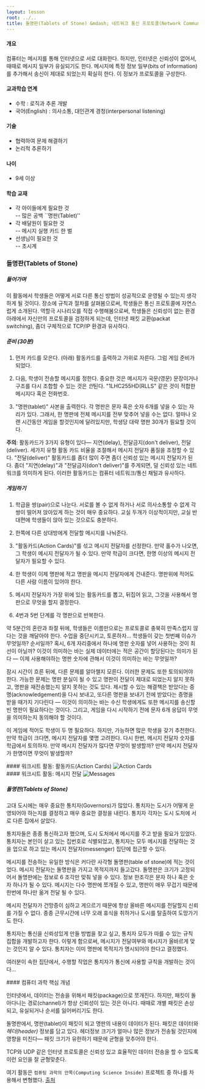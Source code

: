 ```yaml
---
layout: lesson
root: ../..
title: 돌명판(Tablets of Stone) &mdash; 네트워크 통신 프로토콜(Network Communication Protocols)
---
```

<div class="objectives" markdown="1">

#### 개요  

컴퓨터는 메시지를 통해 인터넷으로 서로 대화한다.
하지만, 인터넷은 신뢰성이 없어서, 때때로 메시지 일부가 유실되기도 한다. 메시지에 특정 정보 일부(bits of information)를 추가해서 송신이 제대로 되었는지 확실히 한다. 이 정보가 프로토콜을 구성한다.

#### 교과학습 연계  
- 수학 : 로직과 추론 개발
- 국어(English) : 의사소통, 대인관계 경청(interpersonal listening) 

#### 기술  
- 협력하여 문제 해결하기
- 논리적 추론하기

#### 나이  
- 9세 이상

#### 학습 교재  
- 각 아이들에게 필요한 것  
-- 많은 공백 ``명판(Tablet)''  
- 각 배달원이 필요한 것  
-- 메시지 실행 카드 한 벌
- 선생님이 필요한 것  
-- 초시계  

</div>

### 돌명판(Tablets of Stone)

##### 들어가며

이 활동에서 학생들은 어떻게 서로 다른 통신 방법이 성공적으로 운영될 수 있는지 생각하게 될 것이다.
장소에 규칙과 절차를 살펴봄으로써, 학생들은 통신 프로토콜에 자연스럽게 소개된다. 역할극 시나리오를 직접 수행해봄으로써, 학생들은 신뢰성이 없는 환경아래에서 자신만의 프로토콜을 검정하게 되는데, 인터넷 패킷 교환(packat switching), 좀더 구체적으로 TCP/IP  환경과 유사하다.

##### 준비 (30분)

1. 먼저 카드를 모은다. (아래) 활동카드를 출력하고 가위로 자른다. 그럼 게임 준비가 되었다.

2. 다음, 학생이 전송할 메시지를 정한다. 중요한 것은 메시지가 국문(영문) 문장이거나 구조를 다시 조합할 수 있는 것은 *안*된다. "1LHC255HD(RLLS" 같은 것이 적합한 메시지다 혹은 전화번호.

3. "명판(tablet)" 사본을 출력한다. 각 명판은 문자 혹은 숫자 6개를 넣을 수 있는 자리가 있다. 그래서, 한 명판에 전체 메시지를 전부 맞추어 넣을 수는 없다. 얼마나 오랜 시간동안 게임을 할것인지에 달려있지만, 학생당 대략 명판 30개가 필요할 것이다.

**주의**: 활동카드가 3가지 유형이 있다&mdash; 지연(delay), 전달금지(don't deliver), 전달(deliver).
세가지 유형 활동 카드 비율을 조절해서 메시지 전달자 품질을 조정할 수 있다. "전달(deliver)" 활동카드를 좀더 많이 주면 좀더 신뢰성 있는 메시지 전달자가 된다. 좀더 "지연(delay)"과 "전달금지(don't deliver)"를 주게되면, 덜 신뢰성 있는 네트워크를 의미하게 된다. 이러한 활동카드는 컴퓨터 네트워크/통신 채털과 유사하다.


##### 게임하기

1. 학급을 쌍(pair)으로 나눈다. 서로를 볼 수 없게 하거나 서로 의사소통할 수 없게 각 쌍이 떨어져 앉아있게 하는 것이 매우 중요하다. 교실 두개가 이상적이지만, 교실 반대편에 학생들이 앉아 있는 것으로도 충분하다.

2. 한쪽에 다른 상대방에게 전달할 메시지를 나눠준다.

3. "활동카드(Action Cards)"를 섞고 메시지 전달자를 선정한다. 만약 홀수가 나오면, 그 학생이 메시지 전달자가 될 수 있다. 만약 학급이 크다면, 한명 이상의 메시지 전달자가 필요할 수 있다.

4. 한 학생이 이제 명판에 적고 명판을 메시지 전달자에게 건내준다. 명판위에 적어도 다른 사람 이름이 있어야 한다.

5. 메시지 전달자가 가장 위에 있는 활동카드를 뽑고, 뒤집어 읽고, 그것을 사용해서 명판으로 무엇을 할지 결정한다.

6. 4번과 5번 단계를 각 명판으로 반복한다.

약 5분간의 혼란과 좌절 뒤에, 학생들은 이름만으로는 프로토콜로 충북히 만족스럽지 않다는 것을 깨달아야 한다. 수업을 중단시키고, 토론하자... 학생들이 갖는 첫번째 이슈가 무엇일까? 순서일까? 혹시, 6개 자리중에서 하나에 명판 숫자를 넣어 사용하는 것이 최선이 아닐까? 이것이 의미하는 바는 실제 데이터에는 적은 공간이 할당된다는 의미가 된다 &mdash; 이제 사용해야하는 명판 숫자에 관해서 이것이 의미하는 바는 무엇일까?

잠시 시간이 흐른 뒤에, 다른 문제를 알아챌지 모른다. 이러한 문제도 또한 토의되어야 한다.
가능한 문제는 명판 분실이 될 수 있고 명판이 전달이 제대로 되었는지 알지 못하고, 명판을 재전송했는지 알지 못하는 것도 있다. 제시할 수 있는 해결책은 받았다는 증명(acknowledgement)을 다시 보내고, 또다른 명판을 보내기 전에 받았다는 증명을 받을 때가지 기다린다 &mdash; 이것이 의미하는 바는 수신 학생에게도 또한 메시지를 송신할 빈 명판이 필요하다는 것이다. 그리고, 게임을 다시 시작하기 전에 문자 6개 응답이 무엇을 의미하는지 동의해야 할 것이다.

이 게임에 적어도 학생이 두 명 필요하다. 하지만, 가능하면 많은 학생을 갖기 추천한다.
만약 학급이 크다면, 메시지 전달자를 몇명 고려한다. 다시 한번, 메시지 전달자 숫자를 학급에서 토의하자. 만약 메시지 전달자가 많다면 무엇이 발생할까? 만약 메시지 전달자가 한명이면 무엇이 발생할까?

<div class="challenge" markdown="1">
#### 워크시트 활동: 활동카드(Action Cards)

<img src="img/ch11-internet/11-internet-action-cards.png" alt="Action Cards" />

</div>

<div class="challenge" markdown="1">
#### 워크시트 활동: 메시지 전달

<img src="img/ch11-internet/11-internet-messages.png" alt="Messages" />

</div>

##### 돌명판(Tablets of Stone)

고대 도시에는 매우 중요한 통치자(Governors)가 많았다. 통치자는 도시가 어떻게 운영되어야 하는지를 결정하고 매우 중요한 결정을 내린다. 통치자 각자는 도시 도처에 서로 다른 집에서 살았다.

통치자들은 종종 통신하고자 했으며, 도시 도처에서 메시지를 주고 받을 필요가 있었다. 통치자는 본인이 살고 있는 집번호로 식별되었고, 통치자는 모두 메시지를 전달하는 것을 업으로 하고 있는 메시지 전달자(messenger) 집단에 접근할 수 있다. 

메시지를 전송하는 유일한 방식은 커다란 사각형 돌명판(table of stone)에 적는 것이었다. 메시지 전달자는 돌명판을 가지고 목적지까지 들고갔다. 돌명판은 크기가 고정되어서 돌명판에는 정보로 6 조각만 맞춰 넣을 수 있다. 정보 한조각은 문자 하나 혹은 숫자 하나가 될 수 있다. 메시지는 다수 명판에 쪼개질 수 있고, 명판이 매우 무겁기 때문에 한번에 하나만 옮겨 전달 될 수 있다.

메시지 전달자가 건망증이 심하고 게으르기 때문에 항상 올바른 메시지를 전달할지 신뢰를 가질 수 없다.
종종 근무시간에 너무 오래 휴식을 취하거나 도시를 탈출하여 도망가기도 한다.

통치자는 통신을 신뢰성있게 만들 방법을 찾고 싶고, 통치자 모두가 따를 수 있는 규칙 집합을 개발하고자 한다. 이렇게 함으로써, 메시지가 전달여부와 메시지가 올바르게 맞는 것인지 알 수 있다. 통치자는 이미 명판에 목적지가 명시되어야 한다고 결정했다.

여러분이 속한 집단에서, 수행할 작업은 통치자가 통신에 사용할 규칙을 개발하는 것이다...

<div class="keypoints" markdown="1">
#### 컴퓨터 과학 핵심 개념

인터넷에서, 데이터는 전송을 위해서 패킷(package)으로 쪼개진다. 하지만, 패킷이 돌아다니는 경로(channel)가 항상 신뢰성이 있는 것은 아니다. 때때로 개별 패킷은 손상되고, 유실되거나 순서를 잃어버리기도 한다.

돌명판에서, 명판(tablet)이 패킷이 되고 명판의 내용이 데이터가 된다. 패킷은 데이터와 *헤더(header)* 정보를 담고 있다. 헤더정보 크기가 얼마나 많은 정보가 전송될 것인지에 영향을 미친다&mdash; 패킷 크기가 유한하기 때문에 균형을 맞추어야 한다.

TCP와 UDP 같은 인터넷 프로토콜은 신뢰성 있고 효율적인 데이터 전송을 할 수 있도록 이런 요인을 잘 균형맞춘다.

여기 활동은 `컴퓨팅 과학의 안쪽(Computing Science Inside)` 프로젝트 중 하나를 차용해서 변형했다. [출처](http://csi.dcs.gla.ac.uk)

</div>  
